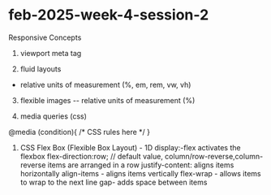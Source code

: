 # feb-2025-week-4-session-2

Responsive Concepts
1. viewport meta tag
<meta name="viewport" content="width=device-width, initial-scale=1.0">

2. fluid layouts
- relative units of measurement (%, em, rem, vw, vh)

3. flexible images
-- relative units of measurement (%)

4. media queries (css)

@media (condition){
    /* CSS rules here */
}

1. CSS Flex Box (Flexible Box Layout) - 1D
display:-flex activates the flexbox
flex-direction:row; // default value, column/row-reverse,column-reverse items are arranged in a row
justify-content: aligns items horizontally
align-items - aligns items vertically
flex-wrap - allows items to wrap to the next line
gap- adds space between items
